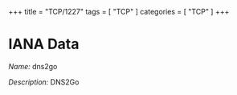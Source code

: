 +++
title = "TCP/1227"
tags = [ "TCP" ]
categories = [ "TCP" ]
+++

# IANA Data

_Name:_ dns2go

_Description:_ DNS2Go

